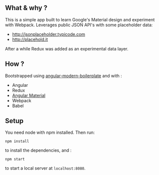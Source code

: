 ## What & why ?
This is a simple app built to learn Google's Material design and experiment with Webpack. 
Leverages public JSON API's with some placeholder data:
* http://jsonplaceholder.typicode.com
* http://placehold.it

After a while Redux was added as an experimental data layer.

## How ?

Bootstrapped using [angular-modern-boilerplate](https://github.com/siemiatj/angular-modern-boilerplate)
and with :

* Angular
* Redux
* [Angular Material](https://material.angularjs.org/latest/)
* Webpack
* Babel

## Setup 
You need node with npm installed. Then run:

`npm install`

to install the dependencies, and :

`npm start`

to start a local server at `localhost:8080`.

